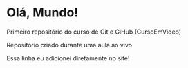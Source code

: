 # Olá, Mundo!
 Primeiro repositório do curso de Git e GiHub (CursoEmVideo)
 
Repositório criado durante uma aula ao vivo

Essa linha eu adicionei diretamente no site!
